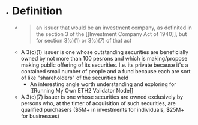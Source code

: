 - # Definition
    - > an issuer that would be an investment company, as definited in the section 3 of the [[Investment Company Act of 1940]], but for section 3(c)(1) or 3(c)(7) of that act
    - A 3(c)(1) issuer is one whose outstanding securities are beneficially owned by not more than 100 pesrons and which is making/propose making public offering of its securities. I.e. its private because it's a contained small number of people and a fund because each are sort of like "shareholders" of the securities held
        - An interesting angle worth understanding and exploring for [[Running My Own ETH2 Validator Node]]
    - A 3(c)(7) issuer is one whose securities are owned exclusively by persons who, at the timer of acquisition of such securities, are qualified purchasers ($5M+ in investments for individuals, $25M+ for businesses)
